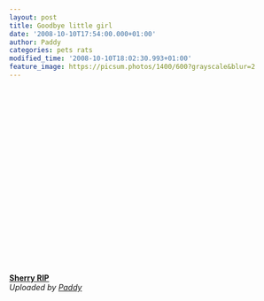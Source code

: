 ```yaml
---
layout: post
title: Goodbye little girl
date: '2008-10-10T17:54:00.000+01:00'
author: Paddy
categories: pets rats
modified_time: '2008-10-10T18:02:30.993+01:00'
feature_image: https://picsum.photos/1400/600?grayscale&blur=2
---
```


<div><object width="420" height="336"><param name="movie" value="https://www.dailymotion.com/swf/k2dFHROnxhNuHINt19&amp;related=1"></param><param name="allowFullScreen" value="true"></param><param name="allowScriptAccess" value="always"></param><embed src="https://www.dailymotion.com/swf/k2dFHROnxhNuHINt19&amp;related=1" type="application/x-shockwave-flash" width="420" height="336" allowfullscreen="true" allowscriptaccess="always"></embed></object><br /><b><a href="https://www.dailymotion.com/video/x70oxf_sherry-rip_animals">Sherry RIP</a></b><br /><i>Uploaded by <a href="https://www.dailymotion.com/Paddy">Paddy</a></i></div>